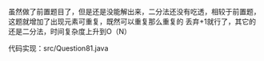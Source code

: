 虽然做了前置题目了，但是还是没能解出来，二分法还没有吃透，相较于前置题，这题就增加了出现元素可重复，既然可以重复那么重复的
丢弃+1就行了，其它的还是二分法，时间复杂度上升到O（N）

代码实现：src/Question81.java